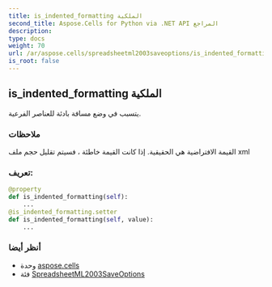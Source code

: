 ```yaml
---
title: is_indented_formatting الملكية
second_title: Aspose.Cells for Python via .NET API المراجع
description:
type: docs
weight: 70
url: /ar/aspose.cells/spreadsheetml2003saveoptions/is_indented_formatting/
is_root: false
---
```

##  is_indented_formatting الملكية

يتسبب في وضع مسافة بادئة للعناصر الفرعية.

###  ملاحظات

القيمة الافتراضية هي الحقيقية.
إذا كانت القيمة خاطئة ، فسيتم تقليل حجم ملف xml
###  تعريف:
```python
@property
def is_indented_formatting(self):
    ...
@is_indented_formatting.setter
def is_indented_formatting(self, value):
    ...
```

###  أنظر أيضا
* وحدة [aspose.cells](../../)
* فئة [SpreadsheetML2003SaveOptions](/cells/python-net/ar/aspose.cells/spreadsheetml2003saveoptions)
